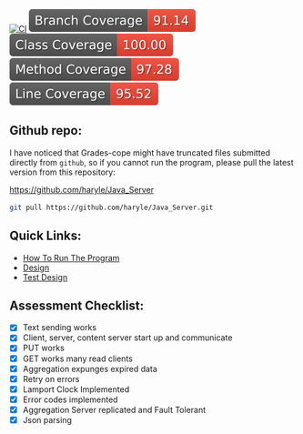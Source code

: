 [![CI](https://github.com/haryle/Java_Server/actions/workflows/ci.yaml/badge.svg)](https://github.com/haryle/Java_Server/actions/workflows/ci.yaml)
![BranchCoverage](.github/badges/branch-coverage.svg)
![ClassCoverage](.github/badges/class-coverage.svg)
![MethodCoverage](.github/badges/method-coverage.svg)
![LineCoverage](.github/badges/line-coverage.svg)

## Github repo:
I have noticed that Grades-cope might have truncated files submitted directly from `github`, so if you cannot run the 
program, please pull the latest version from this repository: 

https://github.com/haryle/Java_Server

```bash
git pull https://github.com/haryle/Java_Server.git
```
## Quick Links:

- [How To Run The Program](doc/HowToRun.md)
- [Design](doc/SystemDesign.md)
- [Test Design](doc/Testing.md)

## Assessment Checklist:

- [x] Text sending works 
- [x] Client, server, content server start up and communicate 
- [x] PUT works 
- [x] GET works many read clients 
- [x] Aggregation expunges expired data 
- [x] Retry on errors 
- [x] Lamport Clock Implemented 
- [x] Error codes implemented 
- [x] Aggregation Server replicated and Fault Tolerant
- [x] Json parsing